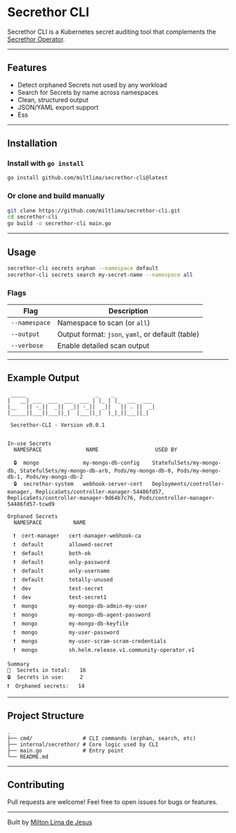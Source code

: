 # Secrethor CLI







Secrethor CLI is a Kubernetes secret auditing tool that complements the [Secrethor Operator](https://github.com/miltlima/secrethor).

---

## Features

- Detect orphaned Secrets not used by any workload
- Search for Secrets by name across namespaces
- Clean, structured output
- JSON/YAML export support
- Ess

---

## Installation

### Install with `go install`

```bash
go install github.com/miltlima/secrethor-cli@latest
```

### Or clone and build manually

```bash
git clone https://github.com/miltlima/secrethor-cli.git
cd secrethor-cli
go build -o secrethor-cli main.go
```

---

## Usage

```bash
secrethor-cli secrets orphan --namespace default
secrethor-cli secrets search my-secret-name --namespace all
```

### Flags

| Flag          | Description                                       |
| ------------- | ------------------------------------------------- |
| `--namespace` | Namespace to scan (or `all`)                      |
| `--output`    | Output format: `json`, `yaml`, or default (table) |
| `--verbose`   | Enable detailed scan output                       |

---

## Example Output

```
 _____                      _    _
|   __| ___  ___  ___  ___ | |_ | |_  ___  ___
|__   || -_||  _||  _|| -_||  _||   || . ||  _|
|_____||___||___||_|  |___||_|  |_|_||___||_|

 Secrethor-CLI - Version v0.0.1


In-use Secrets
  NAMESPACE              NAME                  USED BY                                                                                                                                                      
                                                                                                                                                                                                            
  🔒  mongo              my-mongo-db-config    StatefulSets/my-mongo-db, StatefulSets/my-mongo-db-arb, Pods/my-mongo-db-0, Pods/my-mongo-db-1, Pods/my-mongo-db-2                                           
  🔒  secrethor-system   webhook-server-cert   Deployments/controller-manager, ReplicaSets/controller-manager-54486fd57, ReplicaSets/controller-manager-9d64b7c76, Pods/controller-manager-54486fd57-tcwd9  

Orphaned Secrets
  NAMESPACE          NAME                                      
                                                               
  ❗  cert-manager   cert-manager-webhook-ca                   
  ❗  default        allowed-secret                            
  ❗  default        both-ok                                   
  ❗  default        only-password                             
  ❗  default        only-username                             
  ❗  default        totally-unused                            
  ❗  dev            test-secret                               
  ❗  dev            test-secret1                              
  ❗  mongo          my-mongo-db-admin-my-user                 
  ❗  mongo          my-mongo-db-agent-password                
  ❗  mongo          my-mongo-db-keyfile                       
  ❗  mongo          my-user-password                          
  ❗  mongo          my-user-scram-scram-credentials           
  ❗  mongo          sh.helm.release.v1.community-operator.v1  

Summary
🔑  Secrets in total:   16
🔒  Secrets in use:     2
❗  Orphaned secrets:   14
```

---

## Project Structure

```
.
├── cmd/                # CLI commands (orphan, search, etc)
├── internal/secrethor/ # Core logic used by CLI
├── main.go             # Entry point
└── README.md
```

---

## Contributing

Pull requests are welcome! Feel free to open issues for bugs or features.

---

Built by [Milton Lima de Jesus](https://github.com/miltlima)

